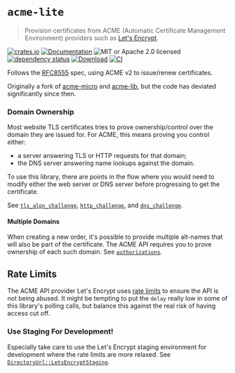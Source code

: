 # `acme-lite`

> Provision certificates from ACME (Automatic Certificate Management Environment) providers such as [Let's Encrypt](https://letsencrypt.org/).

<!-- prettier-ignore-start -->

[![crates.io](https://img.shields.io/crates/v/acme-lite?label=latest)](https://crates.io/crates/acme-lite)
[![Documentation](https://docs.rs/acme-lite/badge.svg)](https://docs.rs/acme-lite/0.0.2)
![MIT or Apache 2.0 licensed](https://img.shields.io/crates/l/acme-lite.svg)
<br />
[![dependency status](https://deps.rs/crate/acme-lite/0.0.2/status.svg)](https://deps.rs/crate/acme-lite/0.0.2)
[![Download](https://img.shields.io/crates/d/acme-lite.svg)](https://crates.io/crates/acme-lite)
[![CI](https://github.com/x52dev/acme-lite/actions/workflows/ci.yml/badge.svg)](https://github.com/x52dev/acme-lite/actions/workflows/ci.yml)

<!-- prettier-ignore-end -->

Follows the [RFC8555](https://datatracker.ietf.org/doc/html/rfc8555) spec, using ACME v2 to issue/renew certificates.

Originally a fork of [acme-micro](https://github.com/kpcyrd/acme-micro) and [acme-lib](https://github.com/algesten/acme-lib), but the code has deviated significantly since then.

### Domain Ownership

Most website TLS certificates tries to prove ownership/control over the domain they are issued for. For ACME, this means proving you control either:

- a server answering TLS or HTTP requests for that domain;
- the DNS server answering name lookups against the domain.

To use this library, there are points in the flow where you would need to modify either the web server or DNS server before progressing to get the certificate.

See [`tls_alpn_challenge`], [`http_challenge`], and [`dns_challenge`].

#### Multiple Domains

When creating a new order, it's possible to provide multiple alt-names that will also be part of the certificate. The ACME API requires you to prove ownership of each such domain. See [`authorizations`].

## Rate Limits

The ACME API provider Let's Encrypt uses [rate limits] to ensure the API is not being abused. It might be tempting to put the `delay` really low in some of this library's polling calls, but balance this against the real risk of having access cut off.

### Use Staging For Development!

Especially take care to use the Let's Encrypt staging environment for development where the rate limits are more relaxed. See [`DirectoryUrl::LetsEncryptStaging`].

[`http_challenge`]: https://docs.rs/acme-lite/0.0.2/acme_lite/order/struct.Auth.html#method.http_challenge
[`dns_challenge`]: https://docs.rs/acme-lite/0.0.2/acme_lite/order/struct.Auth.html#method.dns_challenge
[`tls_alpn_challenge`]: https://docs.rs/acme-lite/0.0.2/acme_lite/order/struct.Auth.html#method.tls_alpn_challenge
[`authorizations`]: https://docs.rs/acme-lite/0.0.2/acme_lite/order/struct.NewOrder.html#method.authorizations
[rate limits]: https://letsencrypt.org/docs/rate-limits
[`DirectoryUrl::LetsEncryptStaging`]: https://docs.rs/acme-lite/0.0.2/acme_lite/enum.DirectoryUrl.html#variant.LetsEncryptStaging
